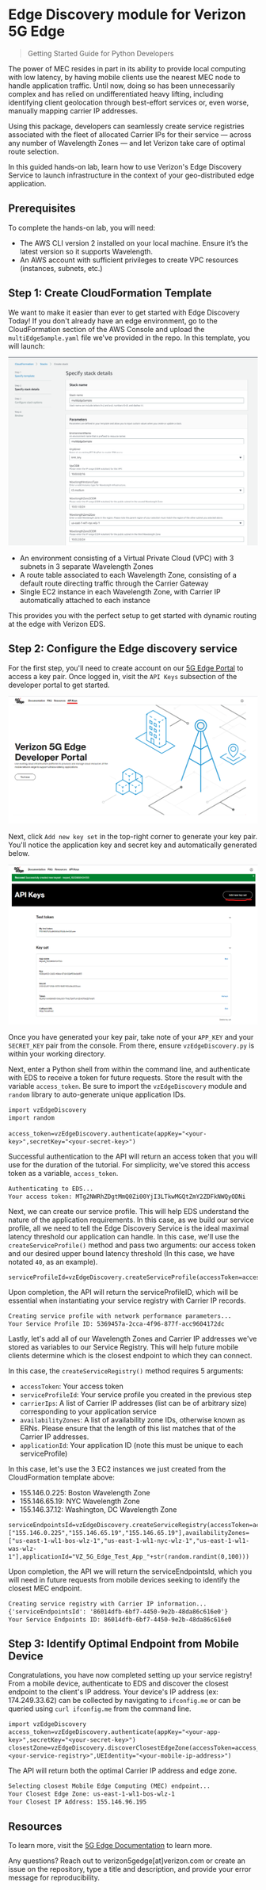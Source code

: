# Edge Discovery module for Verizon 5G Edge
> Getting Started Guide for Python Developers

The power of MEC resides in part in its ability to provide local computing with low latency, by having mobile clients use the nearest MEC node to handle application traffic. Until now, doing so has been unnecessarily complex and has relied on undifferentiated heavy lifting, including identifying client geolocation through best-effort services or, even worse, manually mapping carrier IP addresses.

Using this package, developers can seamlessly create service registries associated with the fleet of allocated Carrier IPs for their service — across any number of Wavelength Zones — and let Verizon take care of optimal route selection.

In this guided hands-on lab, learn how to use Verizon's Edge Discovery Service to launch infrastructure in the context of your geo-distributed edge application.

## Prerequisites
To complete the hands-on lab, you will need:
- The AWS CLI version 2 installed on your local machine. Ensure it’s the latest version so it supports Wavelength.
- An AWS account with sufficient privileges to create VPC resources (instances, subnets, etc.)

## Step 1: Create CloudFormation Template
We want to make it easier than ever to get started with Edge Discovery Today! If you don't already have an edge environment, go to the CloudFormation section of the AWS Console and upload the `multiEdgeSample.yaml` file we've provided in the repo. In this template, you will launch:

![CloudFormation template to create multi-edge zone environment](./img/cfnExample.png)

- An environment consisting of a Virtual Private Cloud (VPC) with 3 subnets in 3 separate Wavelength Zones
- A route table associated to each Wavelength Zone, consisting of a default route directing traffic through the Carrier Gateway
- Single EC2 instance in each Wavelength Zone, with Carrier IP automatically attached to each instance

This provides you with the perfect setup to get started with dynamic routing at the edge with Verizon EDS.

## Step 2: Configure the Edge discovery service
For the first step, you'll need to create account on our [5G Edge Portal](https://5gedge.verizon.com/) to access a key pair. Once logged in, visit the `API Keys` subsection of the developer portal to get started.

![5G Edge Developer Portal Login](./img/console_login.png)

Next, click `Add new key set` in the top-right corner to generate your key pair. You'll notice the application key and secret key and automatically generated below.

![5G Edge Key Pair](./img/api_key.png)

Once you have generated your key pair, take note of your `APP_KEY` and your `SECRET_KEY` pair from the console. From there, ensure `vzEdgeDiscovery.py` is within your working directory.

Next, enter a Python shell from within the command line, and authenticate with EDS to receive a token for future requests. Store the result with the variable `access_token`. Be sure to import the `vzEdgeDiscovery` module and `random` library to auto-generate unique application IDs.

```
import vzEdgeDiscovery
import random

access_token=vzEdgeDiscovery.authenticate(appKey="<your-key>",secretKey="<your-secret-key>")

```

Successful authentication to the API will return an access token that you will use for the duration of the tutorial. For simplicity, we've stored this access token as a variable, `access_token`.

```
Authenticating to EDS...
Your access token: MTg2NWRhZDgtMmQ0Zi00YjI3LTkwMGQtZmY2ZDFkNWQyODNi
```

Next, we can create our service profile. This will help EDS understand the nature of the application requirements. In this case, as we build our service profile, all we need to tell the Edge Discovery Service is the ideal maximal latency threshold our application can handle. In this case, we'll use the `createServiceProfile()` method and pass two arguments: our access token and our desired upper bound latency threshold (In this case, we have notated `40`, as an example).

```
serviceProfileId=vzEdgeDiscovery.createServiceProfile(accessToken=access_token,maxLatency=40)
```
Upon completion, the API will return the serviceProfileID, which will be essential when instantiating your service registry with Carrier IP records.

```
Creating service profile with network performance parameters...
Your Service Profile ID: 5369457a-2cca-4f96-877f-acc9604172dc
```

Lastly, let's add all of our Wavelength Zones and Carrier IP addresses we've stored as variables to our Service Registry. This will help future mobile clients determine which is the closest endpoint to which they can connect.

In this case, the `createServiceRegistry()` method requires 5 arguments:
- `accessToken`: Your access token
- `serviceProfileId`: Your service profile you created in the previous step
- `carrierIps`: A list of Carrier IP addresses (list can be of arbitrary size) corresponding to your application service
- `availabilityZones`: A list of availability zone IDs, otherwise known as ERNs. Please ensure that the length of this list matches that of the Carrier IP addresses.
- `applicationId`: Your application ID (note this must be unique to each serviceProfile)

In this case, let's use the 3 EC2 instances we just created from the CloudFormation template above:
- 155.146.0.225: Boston Wavelength Zone
- 155.146.65.19: NYC Wavelength Zone
- 155.146.37.12: Washington, DC Wavelength Zone

```
serviceEndpointsId=vzEdgeDiscovery.createServiceRegistry(accessToken=access_token,serviceProfileId=serviceProfileId,carrierIps=["155.146.0.225","155.146.65.19","155.146.65.19"],availabilityZones=["us-east-1-wl1-bos-wlz-1","us-east-1-wl1-nyc-wlz-1","us-east-1-wl1-was-wlz-1"],applicationId="VZ_5G_Edge_Test_App_"+str(random.randint(0,100)))
```

Upon completion, the API we will return the serviceEndpointsId, which you will need in future requests from mobile devices seeking to identify the closest MEC endpoint.

```
Creating service registry with Carrier IP information...
{'serviceEndpointsId': '86014dfb-6bf7-4450-9e2b-48da86c616e0'}
Your Service Endpoints ID: 86014dfb-6bf7-4450-9e2b-48da86c616e0
```


## Step 3: Identify Optimal Endpoint from Mobile Device
Congratulations, you have now completed setting up your service registry! From a mobile device, authenticate to EDS and discover the closest endpoint to the client's IP address. Your device's IP address (ex: 174.249.33.62) can be collected by navigating to `ifconfig.me` or can be queried using `curl ifconfig.me` from the command line.

```
import vzEdgeDiscovery
access_token=vzEdgeDiscovery.authenticate(appKey="<your-app-key>",secretKey="<your-secret-key>")
closestZone=vzEdgeDiscovery.discoverClosestEdgeZone(accessToken=access_token,serviceEndpointsId="<your-service-registry>",UEIdentity="<your-mobile-ip-address>")
```

The API will return both the optimal Carrier IP address and edge zone.
```
Selecting closest Mobile Edge Computing (MEC) endpoint...
Your Closest Edge Zone: us-east-1-wl1-bos-wlz-1
Your Closest IP Address: 155.146.96.195
```

## Resources
To learn more, visit the [5G Edge Documentation](https://www98.verizon.com/business/5g-edge-portal/documentation/verizon-5g-edge-discovery-service/get-started.html/) to learn more.

Any questions? Reach out to verizon5gedge[at]verizon.com or create an issue on the repository, type a title and description, and provide your error message for reproducibility.

